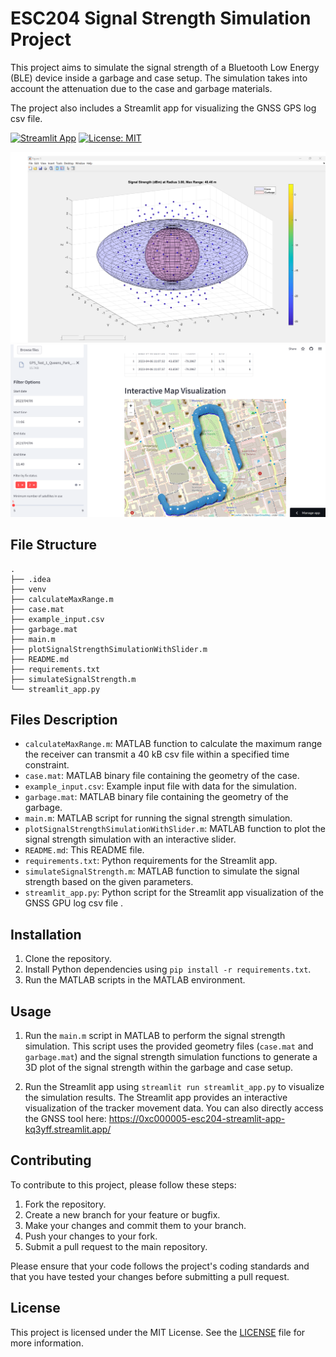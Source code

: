 # ESC204 Signal Strength Simulation Project

This project aims to simulate the signal strength of a Bluetooth Low Energy (BLE) device inside a garbage and case setup. The simulation takes into account the attenuation due to the case and garbage materials.

The project also includes a Streamlit app for visualizing the GNSS GPS log csv file.

[![Streamlit App](https://static.streamlit.io/badges/streamlit_badge_black_white.svg)](https://0xc000005-esc204-streamlit-app-kq3yff.streamlit.app/)
[![License: MIT](https://img.shields.io/badge/License-MIT-yellow.svg)](https://opensource.org/licenses/MIT)


![Simulation Screenshot](https://raw.githubusercontent.com/0xC000005/ESC204/main/screenshot.png)
![Website Screenshot](https://raw.githubusercontent.com/0xC000005/ESC204/main/screenshot2.png)
## File Structure

```angular2html
.
├── .idea
├── venv
├── calculateMaxRange.m
├── case.mat
├── example_input.csv
├── garbage.mat
├── main.m
├── plotSignalStrengthSimulationWithSlider.m
├── README.md
├── requirements.txt
├── simulateSignalStrength.m
└── streamlit_app.py
```


## Files Description

- `calculateMaxRange.m`: MATLAB function to calculate the maximum range the receiver can transmit a 40 kB csv file within a specified time constraint.
- `case.mat`: MATLAB binary file containing the geometry of the case.
- `example_input.csv`: Example input file with data for the simulation.
- `garbage.mat`: MATLAB binary file containing the geometry of the garbage.
- `main.m`: MATLAB script for running the signal strength simulation.
- `plotSignalStrengthSimulationWithSlider.m`: MATLAB function to plot the signal strength simulation with an interactive slider.
- `README.md`: This README file.
- `requirements.txt`: Python requirements for the Streamlit app.
- `simulateSignalStrength.m`: MATLAB function to simulate the signal strength based on the given parameters.
- `streamlit_app.py`: Python script for the Streamlit app visualization of the GNSS GPU log csv file .

## Installation

1. Clone the repository.
2. Install Python dependencies using `pip install -r requirements.txt`.
3. Run the MATLAB scripts in the MATLAB environment.

## Usage

1. Run the `main.m` script in MATLAB to perform the signal strength simulation. This script uses the provided geometry files (`case.mat` and `garbage.mat`) and the signal strength simulation functions to generate a 3D plot of the signal strength within the garbage and case setup.

2. Run the Streamlit app using `streamlit run streamlit_app.py` to visualize the simulation results. The Streamlit app provides an interactive visualization of the tracker movement data. You can also directly access the GNSS tool here: https://0xc000005-esc204-streamlit-app-kq3yff.streamlit.app/

## Contributing

To contribute to this project, please follow these steps:

1. Fork the repository.
2. Create a new branch for your feature or bugfix.
3. Make your changes and commit them to your branch.
4. Push your changes to your fork.
5. Submit a pull request to the main repository.

Please ensure that your code follows the project's coding standards and that you have tested your changes before submitting a pull request.

## License

This project is licensed under the MIT License. See the [LICENSE](LICENSE) file for more information.

